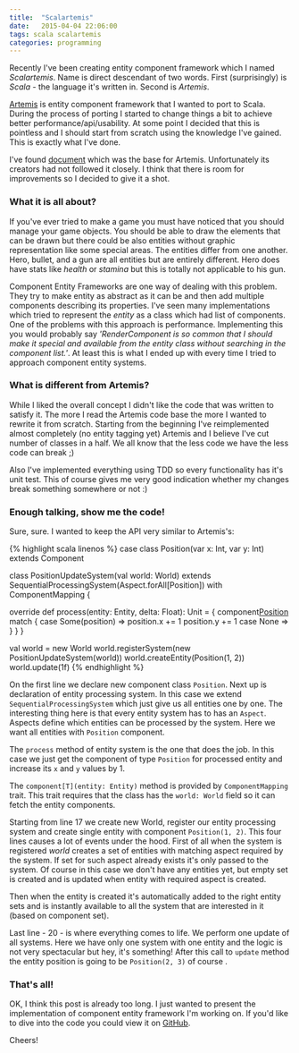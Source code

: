 ```yaml
---
title:  "Scalartemis"
date:   2015-04-04 22:06:00
tags: scala scalartemis
categories: programming
---
```


Recently I've been creating entity component framework which I named _Scalartemis_. Name is direct descendant of two words. First (surprisingly) is _Scala_ - the language it's written in. Second is _Artemis_.

[Artemis][artemis] is entity component framework that I wanted to port to Scala. During the process of porting I started to change things a bit to achieve better performance/api/usability. At some point I decided that this is pointless and I should start from scratch using the knowledge I've gained. This is exactly what I've done.

I've found [document][fast-entity-system] which was the base for Artemis. Unfortunately its creators had not followed it closely. I think that there is room for improvements so I decided to give it a shot.

### What it is all about?

If you've ever tried to make a game you must have noticed that you should manage your game objects. You should be able to draw the elements that can be drawn but there could be also entities without graphic representation like some special areas. The entities differ from one another. Hero, bullet, and a gun are all entities but are entirely different. Hero does have stats like _health_ or _stamina_ but this is totally not applicable to his gun.

Component Entity Frameworks are one way of dealing with this problem. They try to make entity as abstract as it can be and then add multiple components describing its properties. I've seen many implementations which tried to represent the _entity_ as a class which had list of components. One of the problems with this approach is performance. Implementing this you would probably say _'RenderComponent is so common that I should make it special and available from the entity class without searching in the component list.'_. At least this is what I ended up with every time I tried to approach component entity systems.

### What is different from Artemis?

While I liked the overall concept I didn't like the code that was written to satisfy it. The more I read the Artemis code base the more I wanted to rewrite it from scratch. Starting from the beginning I've reimplemented almost completely (no entity tagging yet) Artemis and I believe I've cut number of classes in a half. We all know that the less code we have the less code can break ;)

Also I've implemented everything using TDD so every functionality has it's unit test. This of course gives me very good indication whether my changes break something somewhere or not :)


### Enough talking, show me the code!

Sure, sure. I wanted to keep the API very similar to Artemis's:

{% highlight scala linenos %}
case class Position(var x: Int, var y: Int) extends Component

class PositionUpdateSystem(val world: World)
      extends SequentialProcessingSystem(Aspect.forAll[Position])
      with ComponentMapping {

  override def process(entity: Entity, delta: Float): Unit = {
    component[Position](entity) match {
      case Some(position) =>
        position.x += 1
        position.y += 1
      case None =>
    }
  }
}

val world = new World
world.registerSystem(new PositionUpdateSystem(world))
world.createEntity(Position(1, 2))
world.update(1f)
{% endhighlight %}

On the first line we declare new component class `Position`. Next up is declaration of entity processing system. In this case we extend `SequentialProcessingSystem` which just give us all entities one by one. The interesting thing here is that every entity system has to has an `Aspect`. Aspects define which entities can be processed by the system. Here we want all entities with `Position` component.

The `process` method of entity system is the one that does the job. In this case we just get the component of type `Position` for processed entity and increase its `x` and `y` values by 1.

The `component[T](entity: Entity)` method is provided by `ComponentMapping` trait. This trait requires that the class has the `world: World` field so it can fetch the entity components.

Starting from line 17 we create new World, register our entity processing system and create single entity with component `Position(1, 2)`. This four lines causes a lot of events under the hood. First of all when the system is registered _world_ creates a set of entities with matching aspect required by the system. If set for such aspect already exists it's only passed to the system. Of course in this case we don't have any entities yet, but empty set is created and is updated when entity with required aspect is created.

Then when the entity is created it's automatically added to the right entity sets and is instantly available to all the system that are interested in it (based on component set).

Last line - 20 - is where everything comes to life. We perform one update of all systems. Here we have only one system with one entity and the logic is not very spectacular but hey, it's something! After this call to `update` method the entity position is going to be `Position(2, 3)` of course .

### That's all!

OK, I think this post is already too long. I just wanted to present the implementation of component entity framework I'm working on. If you'd like to dive into the code you could view it on [GitHub][github].

Cheers!


[artemis]: http://gamadu.com/artemis/
[github]: https://github.com/marad/scalartemis
[fast-entity-system]: http://entity-systems.wikidot.com/fast-entity-component-system
